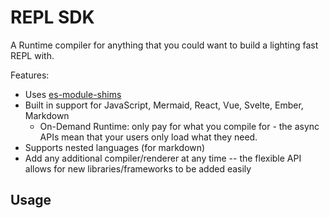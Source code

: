 # REPL SDK

A Runtime compiler for anything that you could want to build a lighting fast REPL with.


Features:
- Uses [es-module-shims](https://github.com/guybedford/es-module-shims)
- Built in support for JavaScript, Mermaid, React, Vue, Svelte, Ember, Markdown
  - On-Demand Runtime: only pay for what you compile for - the async APIs mean that your users only load what they need.
- Supports nested languages (for markdown) 
- Add any additional compiler/renderer at any time -- the flexible API allows for new libraries/frameworks to be added easily

## Usage 


